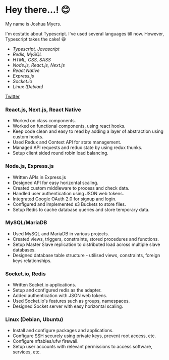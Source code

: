 # Hey there...! :blush:

My name is Joshua Myers.

I'm ecstatic about Typescript. I've used several languages till now. However, Typescript takes the cake! :satisfied:

- _Typescript, Javascript_
- _Redis, MySQL_
- _HTML, CSS, SASS_
- _Node.js, React.js, Next.js_
- _React Native_
- _Express.js_
- _Socket.io_
- _Linux (Debian)_

[Twitter](https://twitter.com/JJMyers_)


### React.js, Next.js, React Native
  
- Worked on class components.
- Worked on functional components, using react hooks.
- Keep code clean and easy to read by adding a layer of abstraction using custom hooks.
- Used Redux and Context API for state management.
- Managed API requests and redux state by using redux thunks.
- Setup client sided round robin load balancing.


### Node.js, Express.js
- Written APIs in Express.js
- Designed API for easy horizontal scaling.
- Created custom middleware to process and check data.
- Handled user authentication using JSON web tokens.
- Integrated Google OAuth 2.0 for signup and login.
- Configured and implemented s3 Buckets to store files.
- Setup Redis to cache database queries and store temporary data.

### MySQL/MariaDB
- Used MySQL and MariaDB in various projects.
- Created views, triggers, constraints, stored procedures and functions.
- Setup Master Slave replication to distributed load across multiple slave databases.
- Designed database table structure - utilised views, constraints, foreign keys relationships.

### Socket.io, Redis
- Written Socket.io applications.
- Setup and configured redis as the adapter.
- Added authentication with JSON web tokens.
- Used Socket.io's features such as groups, namespaces.
- Designed Socket server with easy horizontal scaling.


### Linux (Debian, Ubuntu)
- Install and configure packages and applications.
- Configure SSH securely using private keys, prevent root access, etc.
- Configure nftables/ufw firewall.
- Setup user accounts with relevant permissions to access software, services, etc.
